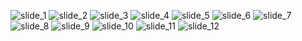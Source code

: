 ![slide_1]([http://url/to/img.png](https://github.com/PruteanuVlad/licenta_public/blob/main/slides/slide1.png))
![slide_2]([http://url/to/img.png](https://github.com/PruteanuVlad/licenta_public/blob/main/slides/slide2.png))
![slide_3]([http://url/to/img.png](https://github.com/PruteanuVlad/licenta_public/blob/main/slides/slide3.png))
![slide_4]([http://url/to/img.png](https://github.com/PruteanuVlad/licenta_public/blob/main/slides/slide4.png))
![slide_5]([http://url/to/img.png](https://github.com/PruteanuVlad/licenta_public/blob/main/slides/slide5.png))
![slide_6]([http://url/to/img.png](https://github.com/PruteanuVlad/licenta_public/blob/main/slides/slide6.png))
![slide_7]([http://url/to/img.png](https://github.com/PruteanuVlad/licenta_public/blob/main/slides/slide7.png))
![slide_8]([http://url/to/img.png](https://github.com/PruteanuVlad/licenta_public/blob/main/slides/slide8.png))
![slide_9]([http://url/to/img.png](https://github.com/PruteanuVlad/licenta_public/blob/main/slides/slide9.png))
![slide_10]([http://url/to/img.png](https://github.com/PruteanuVlad/licenta_public/blob/main/slides/slide10.png))
![slide_11]([http://url/to/img.png](https://github.com/PruteanuVlad/licenta_public/blob/main/slides/slide11.png))
![slide_12]([http://url/to/img.png](https://github.com/PruteanuVlad/licenta_public/blob/main/slides/slide12.png))
